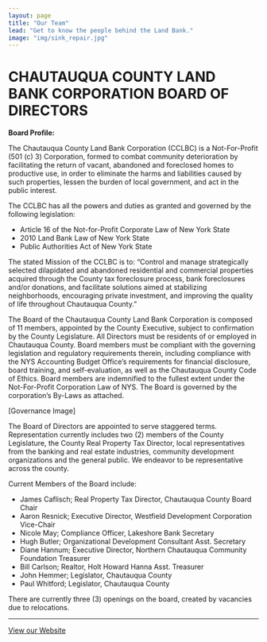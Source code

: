 ```yaml
---
layout: page
title: "Our Team"
lead: "Get to know the people behind the Land Bank."
image: "img/sink_repair.jpg"
---
```

# CHAUTAUQUA COUNTY LAND BANK CORPORATION BOARD OF DIRECTORS

<strong>Board Profile:</strong>

The Chautauqua County Land Bank Corporation (CCLBC) is a Not-For-Profit (501 (c) 3) Corporation, formed to combat community deterioration by facilitating the return of vacant, abandoned and foreclosed homes to productive use, in order to eliminate the harms and liabilities caused by such properties, lessen the burden of local government, and act in the public interest.

The CCLBC has all the powers and duties as granted and governed by the following legislation:

* Article 16 of the Not-for-Profit Corporate Law of New York State
* 2010 Land Bank Law of New York State
* Public Authorities Act of New York State

The stated Mission of the CCLBC is to: “Control and manage strategically selected dilapidated and abandoned residential and commercial properties acquired through the County tax foreclosure process, bank foreclosures and/or donations, and facilitate solutions aimed at stabilizing neighborhoods, encouraging private investment, and improving the quality of life throughout Chautauqua County.”

The Board of the Chautauqua County Land Bank Corporation is composed of 11 members, appointed by the County Executive, subject to confirmation by the County Legislature. All Directors must be residents of or employed in Chautauqua County. Board members must be compliant with the governing legislation and regulatory requirements therein, including compliance with the NYS Accounting Budget Office’s requirements for financial disclosure, board training, and self-evaluation, as well as the Chautauqua County Code of Ethics. Board members are indemnified to the fullest extent under the Not-For-Profit Corporation Law of NYS.  The Board is governed by the corporation’s By-Laws as attached.

[Governance Image]

The Board of Directors are appointed to serve staggered terms. Representation currently includes two (2) members of the County Legislature, the County Real Property Tax Director, local representatives from the banking and real estate industries, community development organizations and the general public. We endeavor to be representative across the county.

Current Members of the Board include:

* James Caflisch; Real Property Tax Director, Chautauqua County				Board Chair
* Aaron Resnick; Executive Director, Westfield Development Corporation			Vice-Chair
* Nicole May; Compliance Officer, Lakeshore Bank						Secretary
* Hugh Butler; Organizational Development Consultant					Asst. Secretary
* Diane Hannum; Executive Director, Northern Chautauqua Community Foundation		Treasurer
* Bill Carlson; Realtor, Holt Howard Hanna							Asst. Treasurer
* John Hemmer; Legislator, Chautauqua County
* Paul Whitford; Legislator, Chautauqua County

There are currently three (3) openings on the board, created by vacancies due to relocations.

<hr>

<a href="http://www.chautauqualandbank.org/" class="btn btn-default btn-lg center-block">View our Website <i class="fa fa-arrow-right"></i></a>
